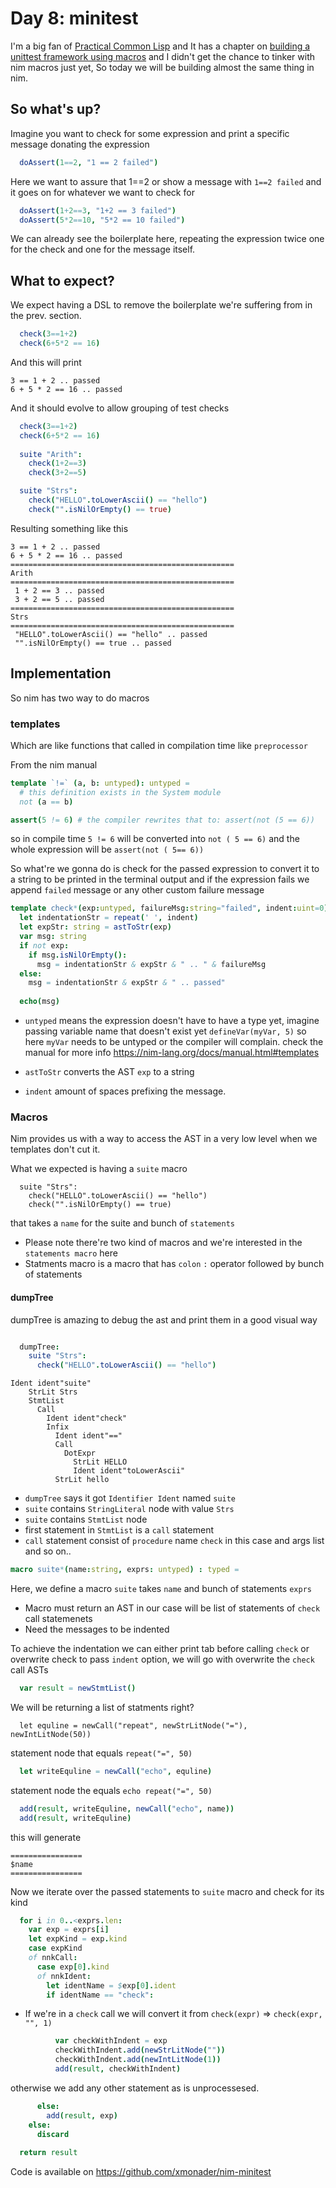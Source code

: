 # Day 8: minitest 

I'm a big fan of [Practical Common Lisp](http://www.gigamonkeys.com/book/) and It has a chapter on [building a unittest framework using macros](http://www.gigamonkeys.com/book/practical-building-a-unit-test-framework.html) and I didn't get the chance to tinker with nim macros just yet, So today we will be building almost the same thing in nim.


## So what's up?

Imagine you want to check for some expression and print a specific message donating the expression
```nim
  doAssert(1==2, "1 == 2 failed")
```
Here we want to assure that 1==2 or show a message with `1==2 failed` and it goes on for whatever we want to check for

```nim
  doAssert(1+2==3, "1+2 == 3 failed")
  doAssert(5*2==10, "5*2 == 10 failed")

```
We can already see the boilerplate here, repeating the expression twice one for the check and one for the message itself.


## What to expect?
We expect having a DSL to remove the boilerplate we're suffering from in the prev. section.

```nim
  check(3==1+2)
  check(6+5*2 == 16)
```
And this will print
```
3 == 1 + 2 .. passed
6 + 5 * 2 == 16 .. passed
```

And it should evolve to allow grouping of test checks

```nim
  check(3==1+2)
  check(6+5*2 == 16)
  
  suite "Arith":
    check(1+2==3)
    check(3+2==5)

  suite "Strs":
    check("HELLO".toLowerAscii() == "hello")
    check("".isNilOrEmpty() == true)

```

Resulting something like this
```
3 == 1 + 2 .. passed
6 + 5 * 2 == 16 .. passed
==================================================
Arith
==================================================
 1 + 2 == 3 .. passed
 3 + 2 == 5 .. passed
==================================================
Strs
==================================================
 "HELLO".toLowerAscii() == "hello" .. passed
 "".isNilOrEmpty() == true .. passed

```

## Implementation


So nim has two way to do macros

###  templates 

Which are like functions that called in compilation time like `preprocessor`

From the nim manual
```nim
template `!=` (a, b: untyped): untyped =
  # this definition exists in the System module
  not (a == b)

assert(5 != 6) # the compiler rewrites that to: assert(not (5 == 6))
```
so in compile time `5 != 6` will be converted into `not ( 5 == 6)` and the whole expression will be `assert(not ( 5== 6))`


So what're we gonna do is check for the passed expression to convert it to a string to be printed in the terminal output and if the expression fails we append `failed` message or any other custom failure message

```nim
template check*(exp:untyped, failureMsg:string="failed", indent:uint=0): void =
  let indentationStr = repeat(' ', indent) 
  let expStr: string = astToStr(exp)
  var msg: string
  if not exp:
    if msg.isNilOrEmpty():
      msg = indentationStr & expStr & " .. " & failureMsg
  else:
    msg = indentationStr & expStr & " .. passed"
      
  echo(msg)
```

- `untyped` means the expression doesn't have to have a type yet, imagine passing variable name that doesn't exist yet `defineVar(myVar, 5)` so here `myVar` needs to be untyped or the compiler will complain. check the manual for more info https://nim-lang.org/docs/manual.html#templates

- `astToStr` converts the AST `exp` to a string
- `indent` amount of spaces prefixing the message.

### Macros
Nim provides us with a way to access the AST in a very low level when we templates don't cut it.

What we expected is having a `suite` macro
```
  suite "Strs":
    check("HELLO".toLowerAscii() == "hello")
    check("".isNilOrEmpty() == true)
```
that takes a `name` for the suite and bunch of `statements` 
- Please note there're two kind of macros and we're interested in the `statements macro` here
- Statments macro is a macro that has `colon` `:` operator followed by bunch of statements


#### dumpTree
dumpTree is amazing to debug the ast and print them in a good visual way

```nim

  dumpTree:
    suite "Strs":
      check("HELLO".toLowerAscii() == "hello")

```

```
Ident ident"suite"
    StrLit Strs
    StmtList
      Call
        Ident ident"check"
        Infix
          Ident ident"=="
          Call
            DotExpr
              StrLit HELLO
              Ident ident"toLowerAscii"
          StrLit hello

```

- `dumpTree` says it got `Identifier Ident` named `suite`
- `suite` contains `StringLiteral` node with value `Strs` 
- `suite` contains `StmtList` node
- first statement in `StmtList` is a `call` statement 
- `call` statement consist of `procedure` name `check` in this case and args list and so on..


```nim
macro suite*(name:string, exprs: untyped) : typed = 
```
Here, we define a macro `suite` takes `name` and bunch of statements `exprs`
- Macro must return an AST in our case will be list of statements of `check` call statemenets
- Need the messages to be indented

To achieve the indentation we can either print tab before calling `check` or overwrite check to pass `indent` option, we will go with overwrite the `check` call ASTs 

```nim
  var result = newStmtList()
```
We will be returning a list of statments right?

```
  let equline = newCall("repeat", newStrLitNode("="), newIntLitNode(50))
```
statement node that equals `repeat("=", 50)`

```nim
  let writeEquline = newCall("echo", equline)
```
statement node the equals `echo repeat("=", 50)`

```nim
  add(result, writeEquline, newCall("echo", name))
  add(result, writeEquline)
```
this will generate
```
================
$name
================
```

Now we iterate over the passed statements to `suite` macro and check for its kind
```nim
  for i in 0..<exprs.len:
    var exp = exprs[i]
    let expKind = exp.kind
    case expKind
    of nnkCall:
      case exp[0].kind
      of nnkIdent:
        let identName = $exp[0].ident
        if identName == "check":
```

- If we're in a `check` call we will convert it from `check(expr)` => `check(expr, "", 1)` 


```nim
          var checkWithIndent = exp
          checkWithIndent.add(newStrLitNode(""))
          checkWithIndent.add(newIntLitNode(1))
          add(result, checkWithIndent)
```

otherwise we add any other statement as is unprocessesed.

```nim
      else:
        add(result, exp) 
    else:
      discard
        
  return result
```


Code is available on https://github.com/xmonader/nim-minitest